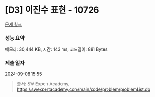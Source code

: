 # [D3] 이진수 표현 - 10726 

[문제 링크](https://swexpertacademy.com/main/code/problem/problemDetail.do?contestProbId=AXRSXf_a9qsDFAXS) 

### 성능 요약

메모리: 30,444 KB, 시간: 143 ms, 코드길이: 881 Bytes

### 제출 일자

2024-09-08 15:55



> 출처: SW Expert Academy, https://swexpertacademy.com/main/code/problem/problemList.do